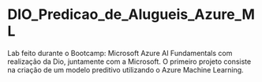 # DIO_Predicao_de_Alugueis_Azure_ML
Lab feito durante o Bootcamp: Microsoft Azure AI Fundamentals com realização da Dio, juntamente com a Microsoft. O primeiro projeto consiste na criação de um modelo preditivo utilizando o Azure Machine Learning.
